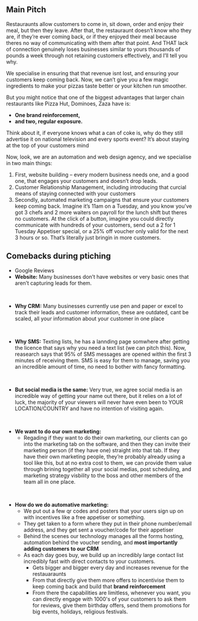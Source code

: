 
## Main Pitch
Restauraunts allow customers to come in, sit down, order and enjoy their meal, but then they leave. After that, the restauraunt doesn’t know who they are, if they’re ever coming back, or if they enjoyed their meal because theres no way of communicating with them after that point. And THAT lack of connection genuinely loses businesses similar to yours thousands of pounds a week through not retaining customers effectively, and I’ll tell you why. 

We specialise in ensuring that that revenue isnt lost, and  ensuring your customers keep coming back. Now, we can’t give you a few magic ingredients to make your pizzas taste better or your kitchen run smoother. 

But you might notice that one of the biggest advantages that larger chain restaurants like Pizza Hut, Dominoes, Zaza have is:
-	**One brand reinforcement,**
-	**and two, regular exposure.**

Think about it, if everyone knows what a can of coke is, why do they still advertise it on national television and every sports event? It’s about staying at the top of your customers mind

Now, look, we are an automation and web design agency, and we specialise in two main things:
1.	First, website building – every modern business needs one, and a good one, that engages your customers and doesn’t drop leads. 
2.	Customer Relationship Management, including introducing that curcial means of staying connected with your customers
3.	Secondly, automated marketing campaigns that ensure your customers keep coming back. Imagine it’s 11am on a Tuesday, and you know you’ve got 3 chefs and 2 more waiters on payroll for the lunch shift but theres no customers. At the click of a button, imagine you could directly communicate with hundreds of your customers, send out a 2 for 1 Tuesday Appetiser special, or a 25% off voucher only valid for the next 3 hours or so. That’s literally just bringin in more customers.

## Comebacks during ptiching
- Google Reviews
- **Website:** Many businesses don’t have websites or very basic ones that aren’t capturing leads for them.

<br>

- **Why CRM:** Many businesses currently use pen and paper or excel to track their leads and customer information, these are outdated, cant be scaled, all your information about your customer in one place

<br>

- **Why SMS:** Texting lists, he has a lannding page somwhere after getting the licence that says why you need a text list (we can pitch this). Now, reasearch says that 95% of SMS messages are opened within the first 3 minutes of receiving them.  SMS is easy for them to manage, saving you an incredible amount of time, no need to bother with fancy formatting.

<br>

- **But social media is the same:** Very true, we agree social media is an incredible way of getting your name out there, but it relies on a lot of luck, the majority of your viewers will never have even been to YOUR LOCATION/COUNTRY and have no intention of visiting again.

<br>

- **We want to do our own marketing:**
  - Regading if they want to do their own marketing, our clients can go into the marketing tab on the software, and then they can invite their marketing person (if they have one) straight into that tab. If they have their own marketing people, they’re probably already using a tool like this, but  at no extra cost to them, we can provide them value through brining together all your social medias, post scheduling, and marketing strategy visbility to the boss and other members of the team all in one place.

<br>

- **How do we do automative marketing:**
    - We put out a few qr codes and posters that your users sign up on with incentives like a free appetiser or something.
    - They get taken to a form where they put in their phone number/email address, and they get sent a voucher/code for their appetiser
    - Behind the scenes our technology manages all the forms hosting, automation behind the voucher sending, and **most importantly adding customers to our CRM**
    - As each day goes buy, we build up an incredibly large contact list incredibly fast with direct contacts to your customers.
        - Gets bigger and bigger every day and increases revenue for the restauaraunts
        - From that directly give them more offers to incentivise them to keep coming back and build that **brand reinforcement**
        - From there the capabilities are limitless, whenever you want, you can directly engage with 1000's of your customers to ask them for reviews, give them birthday offers, send them promotions for big events, holidays, religious festivals.
          
